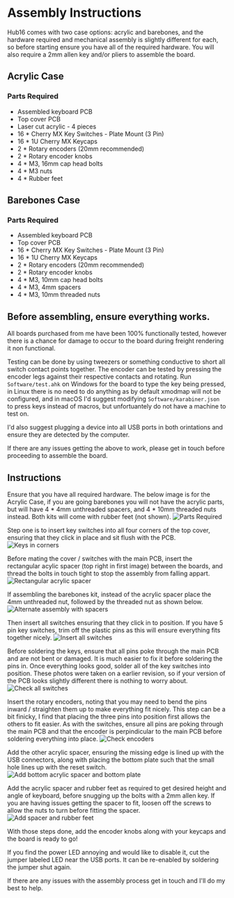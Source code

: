 # Assembly Instructions

Hub16 comes with two case options: acrylic and barebones, and the hardware required and mechanical assembly is slightly different for each, so before starting ensure you have all of the required hardware. You will also require a 2mm allen key and/or pliers to assemble the board.

## Acrylic Case
### Parts Required
* Assembled keyboard PCB
* Top cover PCB
* Laser cut acrylic - 4 pieces
* 16 * Cherry MX Key Switches - Plate Mount (3 Pin)
* 16 * 1U Cherry MX Keycaps
* 2 * Rotary encoders (20mm recommended)
* 2 * Rotary encoder knobs
* 4 * M3, 16mm cap head bolts
* 4 * M3 nuts
* 4 * Rubber feet


## Barebones Case
### Parts Required
* Assembled keyboard PCB
* Top cover PCB
* 16 * Cherry MX Key Switches - Plate Mount (3 Pin)
* 16 * 1U Cherry MX Keycaps
* 2 * Rotary encoders (20mm recommended)
* 2 * Rotary encoder knobs
* 4 * M3, 10mm cap head bolts
* 4 * M3, 4mm spacers
* 4 * M3, 10mm threaded nuts

## Before assembling, ensure everything works.
All boards purchased from me have been 100% functionally tested, however there is a chance for damage to occur to the board during freight rendering it non functional.

Testing can be done by using tweezers or something conductive to short all switch contact points together. The encoder can be tested by pressing the encoder legs against their respective contacts and rotating. Run `Software/test.ahk` on Windows for the board to type the key being pressed, in Linux there is no need to do anything as by default xmodmap will not be configured, and in macOS I'd suggest modifying `Software/karabiner.json` to press keys instead of macros, but unfortuantely do not have a machine to test on.

I'd also suggest plugging a device into all USB ports in both orintations and ensure they are detected by the computer. 

If there are any issues getting the above to work, please get in touch before proceeding to assemble the board. 

## Instructions

Ensure that you have all required hardware. The below image is for the Acrylic Case, if you are going barebones you will not have the acrylic parts, but will have 4 * 4mm unthreaded spacers, and 4 * 10mm threaded nuts instead. Both kits will come with rubber feet (not shown).
![Parts Required](imgs/assm-1.JPG)

Step one is to insert key switches into all four corners of the top cover, ensuring that they click in place and sit flush with the PCB. 
![Keys in corners](imgs/assm-2.JPG)

Before mating the cover / switches with the main PCB, insert the rectangular acylic spacer (top right in first image) between the boards, and thread the bolts in touch tight to stop the assembly from falling appart. 
![Rectangular acrylic spacer](imgs/assm-3.JPG)

If assembling the barebones kit, instead of the acrylic spacer place the 4mm unthreaded nut, followed by the threaded nut as shown below.
![Alternate assembly with spacers](imgs/spacers-side.JPG)

Then insert all switches ensuring that they click in to position. If you have 5 pin key switches, trim off the plastic pins as this will ensure everything fits together nicely. 
![Insert all switches](imgs/assm-4.JPG)

Before soldering the keys, ensure that all pins poke through the main PCB and are not bent or damaged. It is much easier to fix it before soldering the pins in. Once everything looks good, solder all of the key switches into position. These photos were taken on a earlier revision, so if your version of the PCB looks slightly different there is nothing to worry about.
![Check all switches](imgs/assm-5-annotated.jpg)

Insert the rotary encoders, noting that you may need to bend the pins inward / straighten them up to make everything fit nicely. This step can be a bit finicky, I find that placing the three pins into position first allows the others to fit easier. As with the switches, ensure all pins are poking through the main PCB and that the encoder is perpindicular to the main PCB before soldering everything into place.
![Check encoders](imgs/assm-6-annotated.jpg)

Add the other acrylic spacer, ensuring the missing edge is lined up with the USB connectors, along with placing the bottom plate such that the small hole lines up with the reset switch. 
![Add bottom acrylic spacer and bottom plate](imgs/assm-7.JPG)

Add the acrylic spacer and rubber feet as required to get desired height and angle of keyboard, before snugging up the bolts with a 2mm allen key. If you are having issues getting the spacer to fit, loosen off the screws to allow the nuts to turn before fitting the spacer. 
![Add spacer and rubber feet](imgs/assm-8.JPG)

With those steps done, add the encoder knobs along with your keycaps and the board is ready to go! 

If you find the power LED annoying and would like to disable it, cut the jumper labeled LED near the USB ports. It can be re-enabled by soldering the jumper shut again. 

If there are any issues with the assembly process get in touch and I'll do my best to help.
